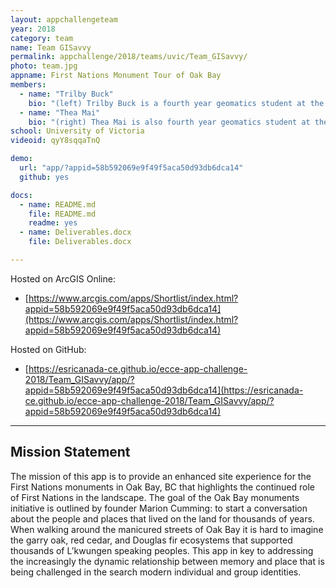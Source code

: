 ```yaml
---
layout: appchallengeteam
year: 2018
category: team
name: Team GISavvy
permalink: appchallenge/2018/teams/uvic/Team_GISavvy/
photo: team.jpg
appname: First Nations Monument Tour of Oak Bay
members:
  - name: "Trilby Buck"
    bio: "(left) Trilby Buck is a fourth year geomatics student at the University of Victoria. Through experiences from an international co-op to Ghana, she realized the role of geospatial technologies for addressing local and global scale issues. Her undergraduate work has centered around using GIS and remote sensing to support community engagement surrounding environmental and social change."
  - name: "Thea Mai"
    bio: "(right) Thea Mai is also fourth year geomatics student at the University of Victoria. Over the last four years she has explored GIS and remote sensing, focusing in on Vancouver crime, air pollution, and oceanography. Recently she has been examining indigenous ways of knowing and how to incorporate them into geomatics through alternative ways of mapping and connections with the land."
school: University of Victoria
videoid: qyY8sqqaTnQ

demo:
  url: "app/?appid=58b592069e9f49f5aca50d93db6dca14"
  github: yes

docs:
  - name: README.md
    file: README.md
    readme: yes
  - name: Deliverables.docx
    file: Deliverables.docx

---
```


Hosted on ArcGIS Online:

- [https://www.arcgis.com/apps/Shortlist/index.html?appid=58b592069e9f49f5aca50d93db6dca14](https://www.arcgis.com/apps/Shortlist/index.html?appid=58b592069e9f49f5aca50d93db6dca14)

Hosted on GitHub:

- [https://esricanada-ce.github.io/ecce-app-challenge-2018/Team_GISavvy/app/?appid=58b592069e9f49f5aca50d93db6dca14](https://esricanada-ce.github.io/ecce-app-challenge-2018/Team_GISavvy/app/?appid=58b592069e9f49f5aca50d93db6dca14)

---

## Mission Statement

The mission of this app is to provide an enhanced site experience for the First Nations monuments in Oak Bay, BC that highlights the continued role of First Nations in the landscape. The goal of the Oak Bay monuments initiative is outlined by founder Marion Cumming: to start a conversation about the people and places that lived on the land for thousands of years. When walking around the manicured streets of Oak Bay it is hard to imagine the garry oak, red cedar, and Douglas fir ecosystems that supported thousands of L’kwungen speaking peoples. This app in key to addressing the increasingly the dynamic relationship between memory and place that is being challenged in the search modern individual and group identities.
